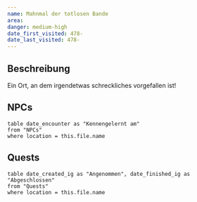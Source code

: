 ```yaml
---
name: Mahnmal der totlosen Bande
area: 
danger: medium-high
date_first_visited: 478-
date_last_visited: 478-
---
```


## Beschreibung
Ein Ort, an dem irgendetwas schreckliches vorgefallen ist!


## NPCs
```dataview
table date_encounter as "Kennengelernt am"
from "NPCs"
where location = this.file.name
```

## Quests
```dataview
table date_created_ig as "Angenommen", date_finished_ig as "Abgeschlossen"
from "Quests"
where location = this.file.name
```
